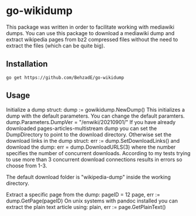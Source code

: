 # go-wikidump
This package was written in order to facilitate working with mediawiki dumps. You can use this package
to download a mediawiki dump and extract wikipedia pages from bz2 compressed files without the need to
extract the files (which can be quite big). 
## Installation 
    go get https://github.com/BehzadE/go-wikidump

## Usage
Initialize a dump struct:
    dump := gowikidump.NewDump()
This initializes a dump with the default parameters. You can change the default paramters.
    dump.Parameters.DumpVer = "/enwiki/20210901/"
If you have already downloaded pages-articles-multistream dump you can set the DumpDirectory
to point to the download directory. Otherwise set the download links in the dump struct:
    err := dump.SetDownloadLinks()
and download the dump:
    err =  dump.DownloadURLS(3)
where the number specifies the number of concurrent downloads. According to my tests trying
to use more than 3 concurrent download connections results in errors so choose from 1-3.

The default download folder is "wikipedia-dump" inside the working directory.


Extract a specific page from the dump:
    pageID = 12
    page, err := dump.GetPage(pageID)
On unix systems with pandoc installed you can extract the plain text article using:
    plain, err := page.GetPlainText()
